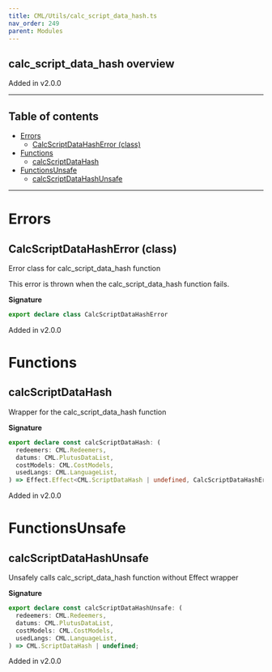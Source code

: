 ```yaml
---
title: CML/Utils/calc_script_data_hash.ts
nav_order: 249
parent: Modules
---
```


## calc_script_data_hash overview

Added in v2.0.0

---

<h2 class="text-delta">Table of contents</h2>

- [Errors](#errors)
  - [CalcScriptDataHashError (class)](#calcscriptdatahasherror-class)
- [Functions](#functions)
  - [calcScriptDataHash](#calcscriptdatahash)
- [FunctionsUnsafe](#functionsunsafe)
  - [calcScriptDataHashUnsafe](#calcscriptdatahashunsafe)

---

# Errors

## CalcScriptDataHashError (class)

Error class for calc_script_data_hash function

This error is thrown when the calc_script_data_hash function fails.

**Signature**

```ts
export declare class CalcScriptDataHashError
```

Added in v2.0.0

# Functions

## calcScriptDataHash

Wrapper for the calc_script_data_hash function

**Signature**

```ts
export declare const calcScriptDataHash: (
  redeemers: CML.Redeemers,
  datums: CML.PlutusDataList,
  costModels: CML.CostModels,
  usedLangs: CML.LanguageList,
) => Effect.Effect<CML.ScriptDataHash | undefined, CalcScriptDataHashError>;
```

Added in v2.0.0

# FunctionsUnsafe

## calcScriptDataHashUnsafe

Unsafely calls calc_script_data_hash function without Effect wrapper

**Signature**

```ts
export declare const calcScriptDataHashUnsafe: (
  redeemers: CML.Redeemers,
  datums: CML.PlutusDataList,
  costModels: CML.CostModels,
  usedLangs: CML.LanguageList,
) => CML.ScriptDataHash | undefined;
```

Added in v2.0.0
